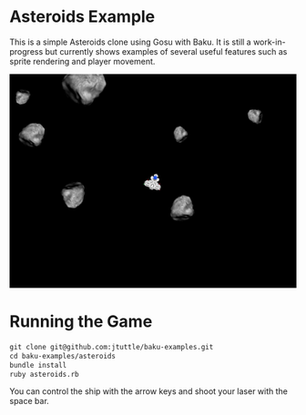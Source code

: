# Asteroids Example

This is a simple Asteroids clone using Gosu with Baku. It is still a work-in-progress but currently shows examples of several useful features such as sprite rendering and player movement.

![Screenshot](asteroids.png)

# Running the Game

```
git clone git@github.com:jtuttle/baku-examples.git
cd baku-examples/asteroids
bundle install
ruby asteroids.rb
```

You can control the ship with the arrow keys and shoot your laser with the space bar.